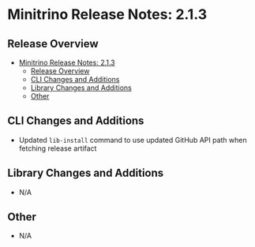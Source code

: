 # Minitrino Release Notes: 2.1.3

## Release Overview

- [Minitrino Release Notes: 2.1.3](#minitrino-release-notes-213)
  - [Release Overview](#release-overview)
  - [CLI Changes and Additions](#cli-changes-and-additions)
  - [Library Changes and Additions](#library-changes-and-additions)
  - [Other](#other)

## CLI Changes and Additions

- Updated `lib-install` command to use updated GitHub API path when fetching
  release artifact

## Library Changes and Additions

- N/A

## Other

- N/A
